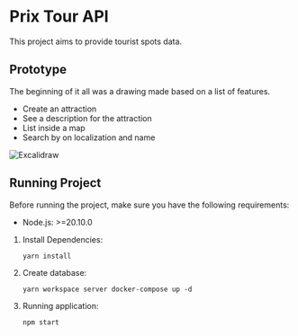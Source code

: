 # Prix Tour API

This project aims to provide tourist spots data.

## Prototype

The beginning of it all was a drawing made based on a list of features. 
- Create an attraction
- See a description for the attraction
- List inside a map
- Search by on localization and name
  
![Excalidraw](https://github.com/WagnerNasc/prix-tour/assets/65175718/e42a0a50-c8de-448f-9b35-80c4a8daa595)

## Running Project

Before running the project, make sure you have the following requirements:

- Node.js: >=20.10.0

1. Install Dependencies:
     ```shell
     yarn install
     ```
2. Create database:
     ```shell
     yarn workspace server docker-compose up -d
     ```

3. Running application:
     ```shell
     npm start
     ```
